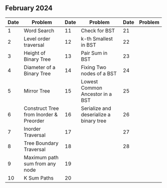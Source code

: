 ## February 2024

| Date | Problem                                | Date | Problem                                 | Date | Problem |
| ---- | -------------------------------------- | ---- | --------------------------------------- | ---- | ------- |
| 1    | Word Search                            | 11   | Check for BST                           | 21   |         |
| 2    | Level order traversal                  | 12   | k-th Smallest in BST                    | 22   |         |
| 3    | Height of Binary Tree                  | 13   | Pair Sum in BST                         | 23   |         |
| 4    | Diameter of a Binary Tree              | 14   | Fixing Two nodes of a BST               | 24   |         |
| 5    | Mirror Tree                            | 15   | Lowest Common Ancestor in a BST         | 25   |         |
| 6    | Construct Tree from Inorder & Preorder | 16   | Serialize and deserialize a binary tree | 26   |         |
| 7    | Inorder Traversal                      | 17   |                                         | 27   |         |
| 8    | Tree Boundary Traversal                | 18   |                                         | 28   |         |
| 9    | Maximum path sum from any node         | 19   |                                         |      |         |
| 10   | K Sum Paths                            | 20   |                                         |      |         |
